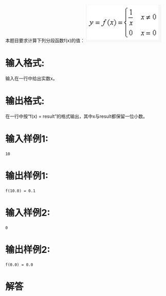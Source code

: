 本题目要求计算下列分段函数f(x)的值：
![题目](https://github.com/hablee/pythonLearning/blob/master/%E5%9B%BE%E7%89%87/%E9%A2%98%E7%9B%AE.JPG)


# 输入格式:
输入在一行中给出实数x。
# 输出格式:
在一行中按“f(x) = result”的格式输出，其中x与result都保留一位小数。
# 输入样例1:
`10`
# 输出样例1:
`f(10.0) = 0.1`
# 输入样例2:
`0`
# 输出样例2:
`f(0.0) = 0.0`

# 解答
```python

```
